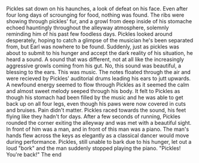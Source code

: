 Pickles sat down on his haunches, a look of defeat on his face. 
Even after four long days of scrounging for food, nothing was found. 
The ribs were showing through pickles' fur, and a growl from deep inside of his stomache echoed hauntingly throughout the alleyway atmosphere, solemnly reminding him of his past few foodless days.
Pickles looked around desperately, hoping to catch a glimpse of the musician he's been separated from, but Earl was nowhere to be found.
Suddenly, just as pickles was about to submit to his hunger and accept the dark reality of his situation, he heard a sound.
A sound that was different, not at all like the increasingly aggressive growls coming from his gut. 
No, this sound was beautiful, a blessing to the ears. 
This was music.
The notes floated through the air and were recieved by Pickles' auditorial drums leading his ears to jutt upwards. 
A newfound energy seemed to flow through Pickles as it seemed the calm and almost sweet melody seeped through his body.
It felt to Pickles as though his stomach had been filled by the music and he was able to get back up on all four legs, even though his paws were now covered in cuts and bruises.
Pain didn't matter.
Pickles raced towards the sound, his feet flying like they hadn't for days.
After a few seconds of running, Pickles rounded the corner exiting the alleyway and was met with a beautiful sight.
In front of him was a man, and in front of this man was a piano. 
The man's hands flew across the keys as elegantly as a classical dancer would move during performance. 
Pickles, still unable to bark due to his hunger, let out a loud "bork" and the man suddenly stopped playing the piano.
"Pickles! You're back!"
The end